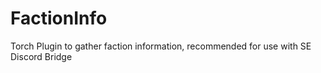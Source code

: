 # FactionInfo
Torch Plugin to gather faction information, recommended for use with SE Discord Bridge
